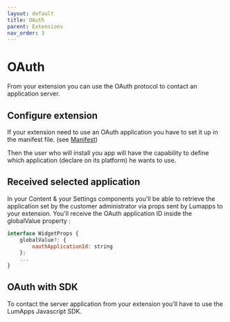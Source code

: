 ```yaml
---
layout: default
title: OAuth
parent: Extensions
nav_order: 3
---
```


# OAuth
From your extension you can use the OAuth protocol to contact an application server.

## Configure extension
If your extension need to use an OAuth application you have to set it up in the manifest file. (see [Manifest](manifest.md#a-nameoauthaoauth))

Then the user who will install you app will have the capability to define which application (declare on its platform) he wants to use.

## Received selected application
In your Content & your Settings components you'll be able to retrieve the application set by the customer administrator via props sent by Lumapps to your extension.
You'll receive the OAuth application ID inside the globalValue property :

```javascript
interface WidgetProps {
    globalValue?: {
        oauthApplicationId: string
    };
    ...
}
```


## OAuth with SDK
To contact the server application from your extension you'll have to use the LumApps Javascript SDK.
